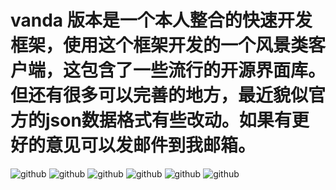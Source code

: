 vanda
 版本是一个本人整合的快速开发框架，使用这个框架开发的一个风景类客户端，这包含了一些流行的开源界面库。但还有很多可以完善的地方，最近貌似官方的json数据格式有些改动。如果有更好的意见可以发邮件到我邮箱。
=====
![github](https://github.com/10045125/vanda/blob/master/pic/Screenshot_2014-11-21-09-40-19.png "github")
![github](https://github.com/10045125/vanda/blob/master/pic/Screenshot_2014-11-21-09-40-30.png "github")
![github](https://github.com/10045125/vanda/blob/master/pic/Screenshot_2014-11-21-09-40-46.png "github")
![github](https://github.com/10045125/vanda/blob/master/pic/Screenshot_2014-11-21-09-40-54.png "github")
![github](https://github.com/10045125/vanda/blob/master/pic/Screenshot_2014-11-21-09-41-12.png "github")
![github](https://github.com/10045125/vanda/blob/master/pic/Screenshot_2014-11-21-09-41-23.png "github")
